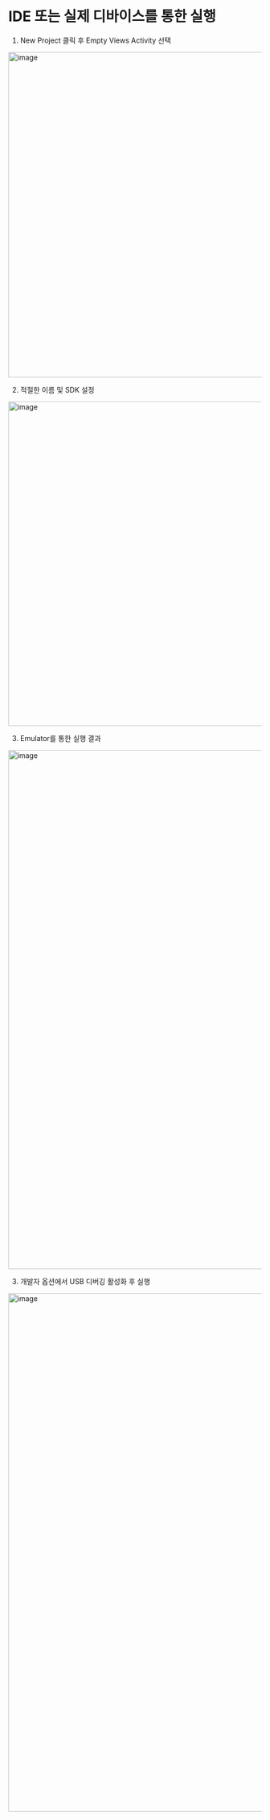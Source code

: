 # IDE 또는 실제 디바이스를 통한 실행

1. New Project 클릭 후 Empty Views Activity 선택
<img width="897" height="647" alt="image" src="https://github.com/user-attachments/assets/547ec9ea-7b68-4535-b84a-96240053396f" />

2. 적절한 이름 및 SDK 설정
<img width="899" height="645" alt="image" src="https://github.com/user-attachments/assets/aa6f04de-c2a0-4533-b612-f1dd23c8ea82" />

3. Emulator를 통한 실행 결과
<img width="1919" height="1032" alt="image" src="https://github.com/user-attachments/assets/3cfc4f89-d897-4720-94d3-079ae53feaec" />

3. 개발자 옵션에서 USB 디버깅 활성화 후 실행
<img width="1919" height="1031" alt="image" src="https://github.com/user-attachments/assets/ee97820f-ba02-40f5-b399-2cf472f7a6dd" />
